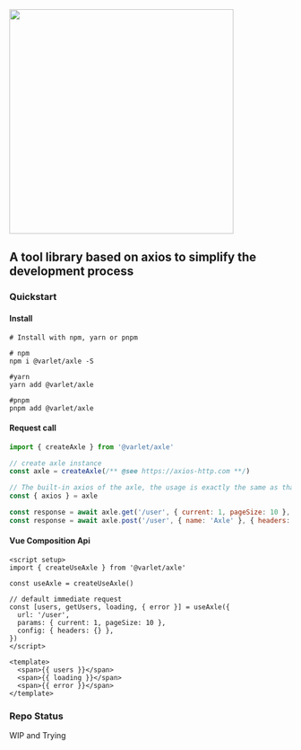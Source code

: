 <div>
  <a href="https://github.com/varletjs/axle">
    <img src="https://github.com/varletjs/axle/blob/main/public/logo.svg" width="400">
  </a>
  <h2>A tool library based on axios to simplify the development process</h2>
</div>

### Quickstart

#### Install

```shell
# Install with npm, yarn or pnpm

# npm
npm i @varlet/axle -S

#yarn
yarn add @varlet/axle

#pnpm
pnpm add @varlet/axle
```

#### Request call

```js
import { createAxle } from '@varlet/axle'

// create axle instance
const axle = createAxle(/** @see https://axios-http.com **/)

// The built-in axios of the axle, the usage is exactly the same as that of axios, and shares the configuration with the axle.
const { axios } = axle

const response = await axle.get('/user', { current: 1, pageSize: 10 }, { headers: {} })
const response = await axle.post('/user', { name: 'Axle' }, { headers: {} })
```

#### Vue Composition Api

```vue
<script setup>
import { createUseAxle } from '@varlet/axle'

const useAxle = createUseAxle()

// default immediate request
const [users, getUsers, loading, { error }] = useAxle({
  url: '/user',
  params: { current: 1, pageSize: 10 },
  config: { headers: {} },
})
</script>

<template>
  <span>{{ users }}</span>
  <span>{{ loading }}</span>
  <span>{{ error }}</span>
</template>
```

### Repo Status

WIP and Trying

